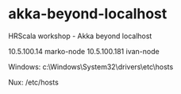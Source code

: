 # akka-beyond-localhost
HRScala workshop - Akka beyond localhost

10.5.100.14  marko-node
10.5.100.181 ivan-node

Windows:
c:\Windows\System32\drivers\etc\hosts

Nux:
/etc/hosts
